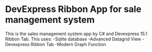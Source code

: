 # DevExpress Ribbon App for sale management system
This is the sales management system app by C# and Devexpress 15.1 Ribbon Tab.
This uses:
  -Sqlite database
  -Advanced Datagrid View
  -Devexpress Ribbon Tab
  -Modern Graph Function
  
